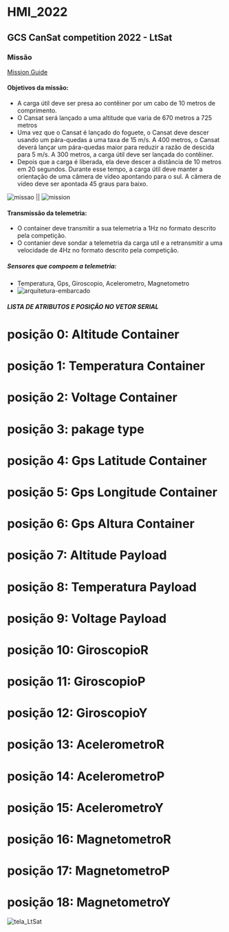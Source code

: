 # HMI_2022
## GCS CanSat competition 2022 - LtSat
### Missão
[Mission Guide](https://www.cansatcompetition.com/docs/CanSat_Mission_Guide_2022.pdf)
#### Objetivos da missão:
- A carga útil deve ser presa ao contêiner por um cabo de 10 metros de comprimento.
- O Cansat será lançado a uma altitude que varia de 670 metros a 725 metros
- Uma vez que o Cansat é lançado do foguete, o Cansat deve descer usando um pára-quedas a uma taxa de 15 m/s. A 400 metros, o Cansat deverá lançar um pára-quedas maior para reduzir a razão de descida para 5 m/s. A 300 metros, a carga útil deve ser lançada do contêiner. 
- Depois que a carga é liberada, ela deve descer a distância de 10 metros em 20 segundos. Durante esse tempo, a carga útil deve manter a orientação de uma câmera de vídeo apontando para o sul. A câmera de vídeo deve ser apontada 45 graus para baixo.

![missao](https://user-images.githubusercontent.com/38894557/179631533-d23d1bf5-d1b0-4a0b-a535-b012e1dd91a2.png) || ![mission](https://user-images.githubusercontent.com/38894557/179634803-fdbcb834-6fcc-49a8-8bb3-fde9a02b60b4.png)

#### Transmissão da telemetria:
- O container deve transmitir a sua telemetria a 1Hz no formato descrito pela competição.
- O contanier deve sondar a telemetria da carga util e a retransmitir a uma velocidade de 4Hz no formato descrito pela competição.
##### Sensores que compoem a telemetria: 
- Temperatura, Gps, Giroscopio, Acelerometro, Magnetometro
- ![arquitetura-embarcado](https://user-images.githubusercontent.com/38894557/179634854-79174437-40c6-4f5e-8747-4d69fad71783.png)


##### LISTA DE ATRIBUTOS E POSIÇÃO NO VETOR SERIAL   
# posição 0: Altitude Container
# posição 1: Temperatura Container
# posição 2: Voltage Container
# posição 3: pakage type
# posição 4: Gps Latitude Container
# posição 5: Gps Longitude Container
# posição 6: Gps Altura Container
# posição 7: Altitude Payload
# posição 8: Temperatura Payload
# posição 9: Voltage Payload
# posição 10: GiroscopioR
# posição 11: GiroscopioP
# posição 12: GiroscopioY
# posição 13: AcelerometroR
# posição 14: AcelerometroP
# posição 15: AcelerometroY
# posição 16: MagnetometroR
# posição 17: MagnetometroP
# posição 18: MagnetometroY


![tela_LtSat](https://user-images.githubusercontent.com/38894557/167059631-af16e0d4-5320-4732-9799-02a736a92e47.png)
